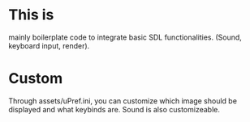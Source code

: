 # This is
mainly boilerplate code to integrate basic SDL functionalities. (Sound, keyboard input, render).

# Custom
Through assets/uPref.ini, you can customize which image should be displayed and what keybinds are. Sound is also customizeable.